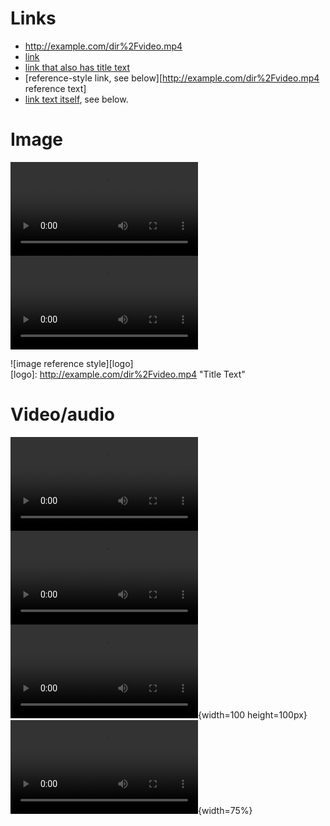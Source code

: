 # Links
- http://example.com/dir%2Fvideo.mp4
- [link](http://example.com/dir%2Fvideo.mp4)
- [link that also has title text](http://example.com/dir%2Fvideo.mp4 "This link takes you to somewhere!")
- [reference-style link, see below][http://example.com/dir%2Fvideo.mp4 reference text]
- [link text itself][], see below.

[arbitrary case-insensitive reference text]: http://example.com/dir%2Fvideo.mp4  
[1]: http://example.com/dir%2Fvideo.mp4
[link text itself]: http://example.com/dir%2Fvideo.mp4

# Image

![image](http://example.com/dir%2Fvideo.mp4)  
![image with title text](http://example.com/dir%2Fvideo.mp4 "Title Text")  

![image reference style][logo]  
[logo]: http://example.com/dir%2Fvideo.mp4 "Title Text"

# Video/audio

![Video](http://example.com/dir%2Fvideo.mp4)  
![Video with title text](http://example.com/dir%2Fvideo.mp4)  
![Video with title text with absolute size](http://example.com/dir%2Fvideo.mp4 "Title Text"){width=100 height=100px}  
![Video with title text with relative size](http://example.com/dir%2Fvideo.mp4 "Title Text"){width=75%}

